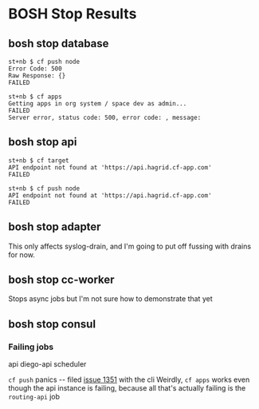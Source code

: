 # BOSH Stop Results

## bosh stop database
```
st+nb $ cf push node
Error Code: 500
Raw Response: {}
FAILED
```
```
st+nb $ cf apps
Getting apps in org system / space dev as admin...
FAILED
Server error, status code: 500, error code: , message:
```

## bosh stop api
```
st+nb $ cf target
API endpoint not found at 'https://api.hagrid.cf-app.com'
FAILED
```
```
st+nb $ cf push node
API endpoint not found at 'https://api.hagrid.cf-app.com'
FAILED
```
## bosh stop adapter
This only affects syslog-drain, and I'm going to put off fussing with drains for now.

## bosh stop cc-worker
Stops async jobs but I'm not sure how to demonstrate that yet

## bosh stop consul
### Failing jobs
api
diego-api
scheduler

`cf push` panics -- filed [issue 1351](https://github.com/cloudfoundry/cli/issues/1351) with the cli
Weirdly, `cf apps` works even though the api instance is failing, 
because all that's actually failing is the `routing-api` job

